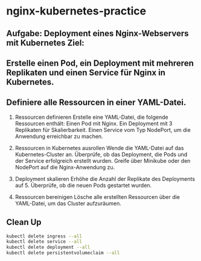 # nginx-kubernetes-practice

## Aufgabe: Deployment eines Nginx-Webservers mit Kubernetes Ziel:

## Erstelle einen Pod, ein Deployment mit mehreren Replikaten und einen Service für Nginx in Kubernetes.

## Definiere alle Ressourcen in einer YAML-Datei.

1. Ressourcen definieren
   Erstelle eine YAML-Datei, die folgende Ressourcen enthält:
   Einen Pod mit Nginx.
   Ein Deployment mit 3 Replikaten für Skalierbarkeit.
   Einen Service vom Typ NodePort, um die Anwendung erreichbar zu machen.

2. Ressourcen in Kubernetes ausrollen
   Wende die YAML-Datei auf das Kubernetes-Cluster an.
   Überprüfe, ob das Deployment, die Pods und der Service erfolgreich erstellt wurden.
   Greife über Minikube oder den NodePort auf die Nginx-Anwendung zu.

3. Deployment skalieren
   Erhöhe die Anzahl der Replikate des Deployments auf 5. Überprüfe, ob die neuen Pods gestartet wurden.

4. Ressourcen bereinigen
   Lösche alle erstellten Ressourcen über die YAML-Datei, um das Cluster aufzuräumen.

## Clean Up

```sh
kubectl delete ingress --all
kubectl delete service --all
kubectl delete deployment --all
kubectl delete persistentvolumeclaim --all
```
